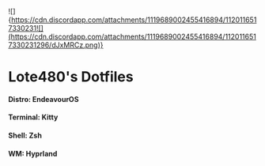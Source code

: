 ![]{https://cdn.discordapp.com/attachments/1119689002455416894/1120116517330231![](https://cdn.discordapp.com/attachments/1119689002455416894/1120116517330231296/dJxMRCz.png)}

# Lote480's Dotfiles

#### Distro: EndeavourOS

#### Terminal: Kitty

#### Shell: Zsh

#### WM: Hyprland


